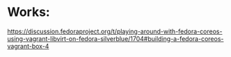 # Works:
https://discussion.fedoraproject.org/t/playing-around-with-fedora-coreos-using-vagrant-libvirt-on-fedora-silverblue/1704#building-a-fedora-coreos-vagrant-box-4
